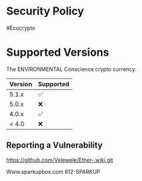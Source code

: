 # Security Policy

#Ecocrypto

# Supported Versions

The ENVIRONMENTAL Conscience crypto currency.

| Version | Supported          |
| ------- | ------------------ |
| 5.1.x   | :white_check_mark: |
| 5.0.x   | :x:                |
| 4.0.x   | :white_check_mark: |
| < 4.0   | :x:                |

## Reporting a Vulnerability


https://github.com/Velewele/Ether-.wiki.git

Www.sparkupbox.com 
812-SPARKUP 
